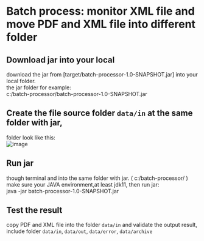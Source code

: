 # Batch process: monitor XML file and move PDF and XML file into different folder

## Download jar into your local

download the jar from [target/batch-processor-1.0-SNAPSHOT.jar] into your local folder.\
the jar folder for example: \
  c:/batch-processor/batch-processor-1.0-SNAPSHOT.jar

## Create the file source folder `data/in` at the same  folder with jar, 

folder look like this:\
![image](https://user-images.githubusercontent.com/67679233/126707090-057cb4fb-b6ff-4288-8ec2-ffb2cb97a032.png)

## Run jar

though terminal and into the same folder with jar. (  c:/batch-processor/ )\
make sure your JAVA environment,at least jdk11, then run jar:\
  java -jar batch-processor-1.0-SNAPSHOT.jar

## Test the result

copy PDF and XML file into the folder `data/in` and validate the output result, include folder `data/in`, `data/out`, `data/error`, `data/archive`
